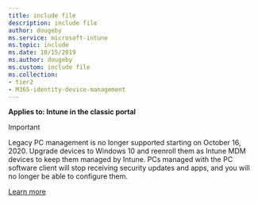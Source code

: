 ```yaml
---
title: include file
description: include file
author: dougeby
ms.service: microsoft-intune
ms.topic: include
ms.date: 10/15/2019
ms.author: dougeby
ms.custom: include file
ms.collection:
- tier2
- M365-identity-device-management
---
```

**Applies to: Intune in the classic portal**

> [!Important]
> Legacy PC management is no longer supported starting on October 16, 2020. Upgrade devices to Windows 10 and reenroll them as Intune MDM devices to keep them managed by Intune. PCs managed with the PC software client will stop receiving security updates and apps, and you will no longer be able to configure them.
>
> [Learn more](https://go.microsoft.com/fwlink/?linkid=2107122)
